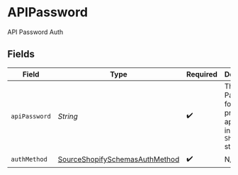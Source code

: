 # APIPassword

API Password Auth


## Fields

| Field                                                                                   | Type                                                                                    | Required                                                                                | Description                                                                             |
| --------------------------------------------------------------------------------------- | --------------------------------------------------------------------------------------- | --------------------------------------------------------------------------------------- | --------------------------------------------------------------------------------------- |
| `apiPassword`                                                                           | *String*                                                                                | :heavy_check_mark:                                                                      | The API Password for your private application in the `Shopify` store.                   |
| `authMethod`                                                                            | [SourceShopifySchemasAuthMethod](../../models/shared/SourceShopifySchemasAuthMethod.md) | :heavy_check_mark:                                                                      | N/A                                                                                     |